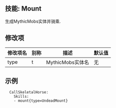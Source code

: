 技能: Mount
--------------------------

生成MythicMobs实体并骑乘.

修改项
----------

| 修改项名 | 别称    | 描述                                                                                                    | 默认值 |
|-----------|------------|----------------------------------------------------------------------------------------------------------------|---------------|
| type | t | MythicMobs实体名 | 无 |

示例
--------

      CallSkeletalHorse:
        Skills:
        - mount{type=UndeadMount}